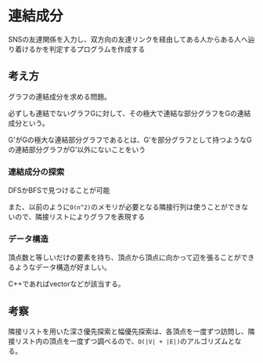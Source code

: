 # 連結成分

SNSの友達関係を入力し、双方向の友達リンクを経由してある人からある人へ辿り着けるかを判定するプログラムを作成する

## 考え方

グラフの連結成分を求める問題。

必ずしも連結でないグラフGに対して、その極大で連結な部分グラフをGの連結成分という。

G'がGの極大な連結部分グラフであるとは、G'を部分グラフとして持つようなGの連結部分グラフがG'以外にないことをいう

### 連結成分の探索

DFSかBFSで見つけることが可能

また、以前のように`O(n^2)`のメモリが必要となる隣接行列は使うことができないので、隣接リストによりグラフを表現する

### データ構造

頂点数と等しいだけの要素を持ち、頂点から頂点に向かって辺を張ることができるようなデータ構造が好ましい。

C++であればvectorなどが該当する。

## 考察

隣接リストを用いた深さ優先探索と幅優先探索は、各頂点を一度ずつ訪問し、隣接リスト内の頂点を一度ずつ調べるので、`O(|V| + |E|)`のアルゴリズムとなる。



